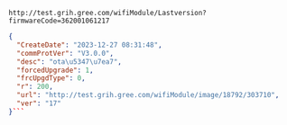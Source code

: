 `http://test.grih.gree.com/wifiModule/Lastversion?firmwareCode=362001061217`

```json
{
  "CreateDate": "2023-12-27 08:31:48",
  "commProtVer": "V3.0.0",
  "desc": "ota\u5347\u7ea7",
  "forcedUpgrade": 1,
  "frcUpgdType": 0,
  "r": 200,
  "url": "http://test.grih.gree.com/wifiModule/image/18792/303710",
  "ver": "17"
}```
